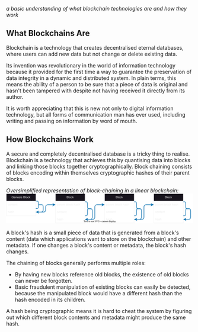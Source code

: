 _a basic understanding of what blockchain technologies are and how they work_

## What Blockchains Are

Blockchain is a technology that creates decentralised eternal databases, where users can add new data but not change or delete  existing data.

Its invention was revolutionary in the world of information technology because it provided for the first time a way to guarantee the preservation of data integrity in a dynamic and distributed system.
In plain terms, this means the ability of a person to be sure that a piece of data is original and hasn't been tampered with despite not having received it directly from its author.

It is worth appreciating that this is new not only to digital information technology, but all forms of communication man has ever used, including writing and passing on information by word of mouth.

## How Blockchains Work
A secure and completely decentralised database is a tricky thing to realise.
Blockchain is a technology that achieves this by quantising data into blocks and linking those blocks together cryptographically.
Block chaining consists of blocks encoding within themselves cryptographic hashes of their parent blocks.

_Oversimplified representation of block-chaining in a linear blockchain:_
![](./LinearBlockChaining.drawio.svg)

A block's hash is a small piece of data that is generated from a block's content (data which applications want to store on the blockchain) and other metadata.
If one changes a block's content or metadata, the block's hash changes.

The chaining of blocks generally performs multiple roles:
- By having new blocks reference old blocks, the existence of old blocks can never be forgotten.
- Basic fraudulent manipulation of existing blocks can easily be detected, because the manipulated block would have a different hash than the hash encoded in its children.

A hash being cryptographic means it is hard to cheat the system by figuring out which different block contents and metadata might produce the same hash.
